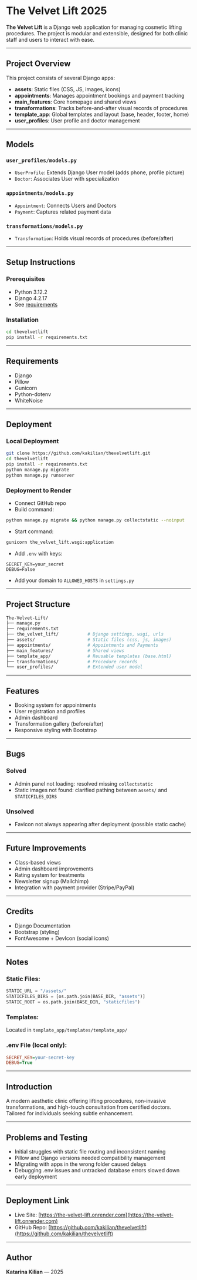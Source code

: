 # The Velvet Lift 2025

**The Velvet Lift** is a Django web application for managing cosmetic lifting procedures. The project is modular and extensible, designed for both clinic staff and users to interact with ease.

---

## Project Overview

This project consists of several Django apps:

* **assets**: Static files (CSS, JS, images, icons)
* **appointments**: Manages appointment bookings and payment tracking
* **main\_features**: Core homepage and shared views
* **transformations**: Tracks before-and-after visual records of procedures
* **template\_app**: Global templates and layout (base, header, footer, home)
* **user\_profiles**: User profile and doctor management

---

## Models

### `user_profiles/models.py`

* `UserProfile`: Extends Django User model (adds phone, profile picture)
* `Doctor`: Associates User with specialization

### `appointments/models.py`

* `Appointment`: Connects Users and Doctors
* `Payment`: Captures related payment data

### `transformations/models.py`

* `Transformation`: Holds visual records of procedures (before/after)

---

## Setup Instructions

### Prerequisites

* Python 3.12.2
* Django 4.2.17
* See [requirements](#requirements)

### Installation

```bash
cd thevelvetlift
pip install -r requirements.txt
```

---

## Requirements

* Django
* Pillow
* Gunicorn
* Python-dotenv
* WhiteNoise

---

## Deployment

### Local Deployment

```bash
git clone https://github.com/kakilian/thevelvetlift.git
cd thevelvetlift
pip install -r requirements.txt
python manage.py migrate
python manage.py runserver
```

### Deployment to Render

* Connect GitHub repo
* Build command:

```bash
python manage.py migrate && python manage.py collectstatic --noinput
```

* Start command:

```bash
gunicorn the_velvet_lift.wsgi:application
```

* Add `.env` with keys:

```
SECRET_KEY=your_secret
DEBUG=False
```

* Add your domain to `ALLOWED_HOSTS` in `settings.py`

---

## Project Structure

```bash
The-Velvet-Lift/
├── manage.py
├── requirements.txt
├── the_velvet_lift/           # Django settings, wsgi, urls
├── assets/                    # Static files (css, js, images)
├── appointments/              # Appointments and Payments
├── main_features/             # Shared views
├── template_app/              # Reusable templates (base.html)
├── transformations/           # Procedure records
└── user_profiles/             # Extended user model
```

---

## Features

* Booking system for appointments
* User registration and profiles
* Admin dashboard
* Transformation gallery (before/after)
* Responsive styling with Bootstrap

---

## Bugs

### Solved

* Admin panel not loading: resolved missing `collectstatic`
* Static images not found: clarified pathing between `assets/` and `STATICFILES_DIRS`

### Unsolved

* Favicon not always appearing after deployment (possible static cache)

---

## Future Improvements

* Class-based views
* Admin dashboard improvements
* Rating system for treatments
* Newsletter signup (Mailchimp)
* Integration with payment provider (Stripe/PayPal)

---

## Credits

* Django Documentation
* Bootstrap (styling)
* FontAwesome + DevIcon (social icons)

---

## Notes

### Static Files:

```python
STATIC_URL = "/assets/"
STATICFILES_DIRS = [os.path.join(BASE_DIR, "assets")]
STATIC_ROOT = os.path.join(BASE_DIR, "staticfiles")
```

### Templates:

Located in `template_app/templates/template_app/`

### .env File (local only):

```ini
SECRET_KEY=your-secret-key
DEBUG=True
```

---

## Introduction

A modern aesthetic clinic offering lifting procedures, non-invasive transformations, and high-touch consultation from certified doctors. Tailored for individuals seeking subtle enhancement.

---

## Problems and Testing

* Initial struggles with static file routing and inconsistent naming
* Pillow and Django versions needed compatibility management
* Migrating with apps in the wrong folder caused delays
* Debugging .env issues and untracked database errors slowed down early deployment

---

## Deployment Link

* Live Site: [https://the-velvet-lift.onrender.com](https://the-velvet-lift.onrender.com)
* GitHub Repo: [https://github.com/kakilian/thevelvetlift](https://github.com/kakilian/thevelvetlift)

---

## Author

**Katarina Kilian** — 2025
